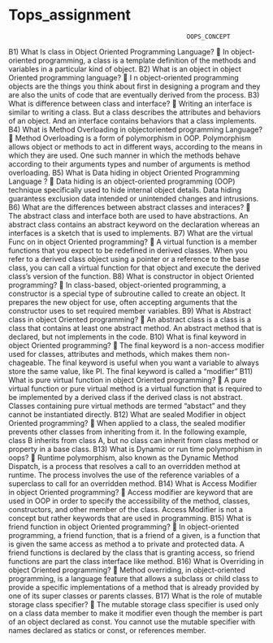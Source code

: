 # Tops_assignment


                                                     
                                                     
                                                     OOPS_CONCEPT
                                                     
                                                     
                                                     
                                                     
B1) What Is class in Object Oriented Programming Language?
	In object-oriented programming, a class is a template definition of the methods and variables in a particular kind of object.
B2) What is an object in object Oriented programming language?
	I n object-oriented programming objects are the things you think about first in designing a program and they are also the units of code that are eventually derived from the process.
B3) What is difference between class and interface?
	Writing an interface is similar to writing a class. But a class describes the attributes and behaviors of an object. And an interface contains behaviors that a class implements.
B4) What is Method Overloading in objectoriented programming Language?
	Method Overloading is a form of polymorphism in OOP. Polymorphism allows object or methods to act in different ways, according to the means in which they are used. One such manner in which the methods behave according to their arguments types and number of arguments is method overloading.
B5) What is Data hiding in object Oriented Programming Language ?
	Data hiding is an object-oriented programming (OOP) technique specifically used to hide internal object details. Data hiding guarantess exclusion data intended or unintended changes and intrusions.
B6) What are the differences between abstract classes and interaces?
	The abstract class and interface both are used to have abstractions. An abstract class contains an abstract keyword on the declaration whereas an interfaces is a sketch that is used to implements.
B7) What are the virtual Func on in object Oriented programming?
	A virtual function is a member functions that you expect to be redefined in derived classes. When you refer to a derived class object using a pointer or a reference to the base class, you can call a virtual function for that object and execute the derived class’s version of the function.
B8) What is constructor in object Oriented programming?
	In class-based, object-oriented programming, a constructor is a special type of subroutine called to create an object. It prepares the new object for use, often accepting arguments that the constructor uses to set required member variables.
B9) What is Abstract class in object Oriented programming? 
	An abstract class is a class is a class that contains at least one abstract method. An abstract method that is declared, but not implements in the code.
B10) What is final keyword in object Oriented programming?
	The final keyword is a non-access modifier used for classes, attributes and methods, which makes them non-chageable. The final keyword is useful when you want a variable to always store the same value, like PI. The final keyword is called a “modifier”
B11) What is pure virtual function in object Oriented programming?
	A pure virtual function or pure virtual method is a virtual function that is required to be implemented by a derived class if the derived class is not abstract. Classes containing pure virtual methods are termed “abstact” and they cannot be instantiated directly.
B12) What are sealed Modifier in object Oriented programming?
	When applied to a class, the sealed modifier prevents other classes from inheriting from it. In the following example, class B inherits from class A, but no class can inherit from class method or property in a base class.
B13) What is Dynamic or run time polymorphism in oops?
	Runtime polymorphism, also known as the Dynamic Method Dispatch, is a process that resolves a call to an overridden method at runtime. The process involves the use of the reference variables of a superclass to call for an overridden method.
B14) What is Access Modifier in object Oriented programming?
	Access modifier are keyword that are used in OOP in order to specify the accessibility of the method, classes, constructors, and other member of the class. Access Modifier is not a concept but rather keywords that are used in programming.
B15) What is friend function in object Oriented programming?
	In object-oriented programming, a friend function, that is a friend of a given, is a function that is given the same access as method a to private and protected data. A friend functions is declared by the class that is granting access, so friend functions are part the class interface like method.
B16) What is Overriding in object Oriented programming?
	Method overriding, in object-oriented programming, is a language feature that allows a subclass or child class to provide a specific implementations of a method that is already provided by one of its super classes or parents classes.
B17) What is the role of mutable storage class specifier?
	The mutable storage class specifier is used only on a class data member to make it modifier even though the member is part of an object declared as const. You cannot use the mutable specifier with names declared as statics or const, or references member.


